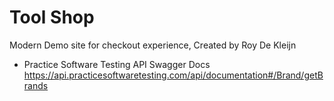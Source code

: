 # Tool Shop
Modern Demo site for checkout experience, Created by Roy De Kleijn

- Practice Software Testing API Swagger Docs  https://api.practicesoftwaretesting.com/api/documentation#/Brand/getBrands
